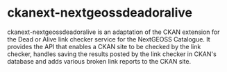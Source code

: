 # ckanext-nextgeossdeadoralive
ckanext-nextgeossdeadoralive is an adaptation of the CKAN extension for the Dead or Alive link checker service for the NextGEOSS Catalogue. It provides the API that enables a CKAN site to be checked by the link checker, handles saving the results posted by the link checker in CKAN's database and adds various broken link reports to the CKAN site.
